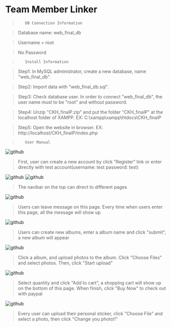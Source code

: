 Team Member Linker
==================
>
>        DB Connection Information
>

> Database name: web_final_db

> Username = root

> No Password

>
>        Install Information
>

>	Step1: In MySQL administrator, create a new database, name "web_final_db".

>	Step2: Import data with "web_final_db.sql".

> Step3: Check database user. In order to connect "web_final_db", the user name must to be "root" and without password.

>	Step4: Unzip "CKH_finalP.zip" and put the folder "CKH_finalP" at the localhost folder of XAMPP.  EX: C:\xampp\xampp\htdocs\CKH_finalP

>	Step5: Open the website in browser.  EX: http://localhost/CKH_finalP/index.php

>
>        User Manual
>

![github](https://github.com/chunkaihuang/TeamMemberLinker/blob/master/ReadMePic/01.png "index page")
>
> First, user can create a new account by click "Register" link or enter directly with test account(username: test  password: test)
>

![github](https://github.com/chunkaihuang/TeamMemberLinker/blob/master/ReadMePic/02.png "register page")
![github](https://github.com/chunkaihuang/TeamMemberLinker/blob/master/ReadMePic/03.png "main page")
>
> The navibar on the top can direct to different pages
>

![github](https://github.com/chunkaihuang/TeamMemberLinker/blob/master/ReadMePic/04.png "message board")

>
> Users can leave message on this page. Every time when users enter this page, all the message will show up
>

![github](https://github.com/chunkaihuang/TeamMemberLinker/blob/master/ReadMePic/05.png "album page")

>
> Users can create new albums, enter a album name and click "submit", a new album will appear
>

![github](https://github.com/chunkaihuang/TeamMemberLinker/blob/master/ReadMePic/06.png "photos in a album")

>
> Click a album, and upload photos to the album. Click "Choose Files" and select photos. Then, click "Start upload"
>

![github](https://github.com/chunkaihuang/TeamMemberLinker/blob/master/ReadMePic/07.png "shopping page")

>
> Select quantity and click "Add to cart", a shopping cart will show up on the bottom of this page. When finish, click "Buy Now" to check out with paypal
>

![github](https://github.com/chunkaihuang/TeamMemberLinker/blob/master/ReadMePic/08.png "Upload and change sticker")

>
> Every user can upload their personal sticker, click "Choose File" and select a photo, then click "Change you photo!!"
>
